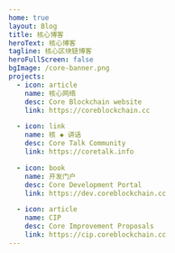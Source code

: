 ```yaml
---
home: true
layout: Blog
title: 核心博客
heroText: 核心博客
tagline: 核心区块链博客
heroFullScreen: false
bgImage: /core-banner.png
projects:
  - icon: article
    name: 核心网络
    desc: Core Blockchain website
    link: https://coreblockchain.cc

  - icon: link
    name: 核 ◆ 讲话
    desc: Core Talk Community
    link: https://coretalk.info

  - icon: book
    name: 开发门户
    desc: Core Development Portal
    link: https://dev.coreblockchain.cc

  - icon: article
    name: CIP
    desc: Core Improvement Proposals
    link: https://cip.coreblockchain.cc
---
```

